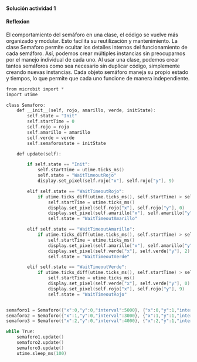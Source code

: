 #### Solución actividad 1

#### Reflexion
El comportamiento del semáforo en una clase, el código se vuelve más organizado y modular. Esto facilita su reutilización y mantenimiento.
La clase Semaforo permite ocultar los detalles internos del funcionamiento de cada semáforo. Así, podemos crear múltiples instancias sin preocuparnos por el manejo individual de cada uno.
Al usar una clase, podemos crear tantos semáforos como sea necesario sin duplicar código, simplemente creando nuevas instancias. Cada objeto semáforo maneja su propio estado y tiempos, lo que permite que cada uno funcione de manera independiente.

```c
from microbit import *
import utime

class Semaforo:
    def __init__(self, rojo, amarillo, verde, initState):
        self.state = "Init"
        self.startTime = 0
        self.rojo = rojo
        self.amarillo = amarillo
        self.verde = verde
        self.semaforostate = initState

    def update(self):

        if self.state == "Init":
            self.startTime = utime.ticks_ms()
            self.state = "WaitTimeoutRojo"
            display.set_pixel(self.rojo["x"], self.rojo["y"], 9)

        elif self.state == "WaitTimeoutRojo":
            if utime.ticks_diff(utime.ticks_ms(), self.startTime) > self.rojo["interval"]:
                self.startTime = utime.ticks_ms()
                display.set_pixel(self.rojo["x"], self.rojo["y"], 0)
                display.set_pixel(self.amarillo["x"], self.amarillo["y"], 5)  # Amarillo con intensidad 5
                self.state = "WaitTimeoutAmarillo"

        elif self.state == "WaitTimeoutAmarillo":
            if utime.ticks_diff(utime.ticks_ms(), self.startTime) > self.amarillo["interval"]:
                self.startTime = utime.ticks_ms()
                display.set_pixel(self.amarillo["x"], self.amarillo["y"], 0)
                display.set_pixel(self.verde["x"], self.verde["y"], 2)  # Verde con intensidad 2
                self.state = "WaitTimeoutVerde"

        elif self.state == "WaitTimeoutVerde":
            if utime.ticks_diff(utime.ticks_ms(), self.startTime) > self.verde["interval"]:
                self.startTime = utime.ticks_ms()
                display.set_pixel(self.verde["x"], self.verde["y"], 0)
                display.set_pixel(self.rojo["x"], self.rojo["y"], 9)
                self.state = "WaitTimeoutRojo"


semaforo1 = Semaforo({"x":0,"y":0,"interval":5000}, {"x":0,"y":1,"interval":2000}, {"x":0,"y":2,"interval":3000}, "Init")
semaforo2 = Semaforo({"x":1,"y":0,"interval":3000}, {"x":1,"y":1,"interval":1000}, {"x":1,"y":2,"interval":2000}, "Init")
semaforo3 = Semaforo({"x":2,"y":0,"interval":4000}, {"x":2,"y":1,"interval":3000}, {"x":2,"y":2,"interval":2000}, "Init")

while True:
    semaforo1.update()
    semaforo2.update()
    semaforo3.update()
    utime.sleep_ms(100)
```
